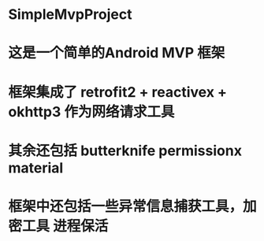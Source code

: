 # SimpleMvpProject

# 这是一个简单的Android MVP 框架

# 框架集成了 retrofit2 + reactivex + okhttp3 作为网络请求工具  

# 其余还包括 butterknife permissionx material

# 框架中还包括一些异常信息捕获工具，加密工具 进程保活 
